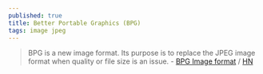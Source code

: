 ```yaml
---
published: true
title: Better Portable Graphics (BPG)
tags: image jpeg
---
```

> BPG is a new image format. Its purpose is to replace the JPEG image format when quality or file size is an issue. - [BPG Image format](https://bellard.org/bpg/) / [HN](https://news.ycombinator.com/item?id=24650130)
